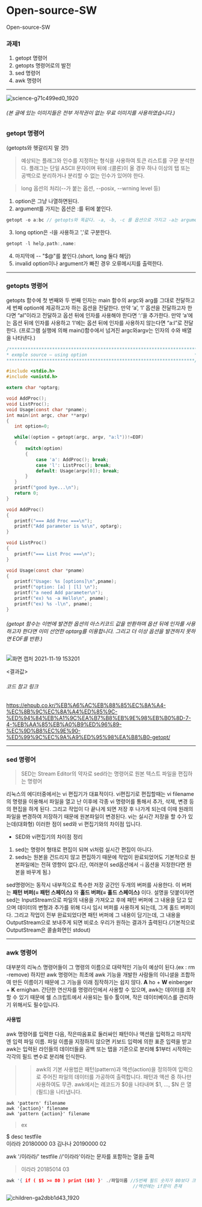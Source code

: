 # Open-source-SW
Open-source-SW
### 과제1

1) getopt 명령어
2) getopts 명령어로의 발전
3) sed 명령어
4) awk 명령어
---

![science-g71c499ed0_1920](https://user-images.githubusercontent.com/86939460/142568721-c38e99ee-e605-4074-8112-eb313f434945.jpg)
###### (본 글에 있는 이미지들은 전부 저작권이 없는 무료 이미지를 사용하였습니다.)

### getopt 명령어
(getopts와 헷갈리지 말 것!)
> 예상되는 플래그와 인수를 지정하는 형식을 사용하여 토큰 리스트를 구문 분석한다. 플래그는 단일 ASCII 문자이며 뒤에 :(콜론)이 올 경우 하나 이상의 탭 또는 공백으로 분리하거나 분리할 수 없는 인수가 있어야 한다.

> long 옵션의 처리(--가 붙는 옵션, --posix, --wrning level 등)

1) option은 그냥 나열하면된다.
2) argument를 가지는 옵션은 :를 뒤에 붙인다.
```c
getopt -o a:bc // getopts와 똑같다. -a, -b, -c 를 옵션으로 가지고 -a는 argument가 있다는 뜻.
```
3) long option은 -l을 사용하고 ','로 구분한다.
```c
getopt -l help,path:,name:
```

4) 마지막에 -- "$@"를 붙인다.(short, long 둘다 해당)
5) invalid option이나 argument가 빠진 경우 오류메시지를 출력한다.

***

### getopts 명령어

getopts 함수에 첫 번째와 두 번째 인자는 main 함수의 argc와 arg를 그대로 전달하고 세 번째 option에 제공하고자 하는 옵션을 전달한다. 만약 ‘a’, ‘l’ 옵션을 전달하고자 한다면 “al”이라고 전달하고 옵션 뒤에 인자를 사용해야 한다면 ‘:’을 추가한다. 만약 ‘a’에는 옵션 뒤에 인자를 사용하고 ‘l’에는 옵션 뒤에 인자를 사용하지 않는다면 “a:l”로 전달한다.
(프로그램 실행에 의해 main()함수에서 넘겨진 argc와argv는 인자의 수와 배열을 나타낸다.)

 ```c
 /**********************************************************************
 * exmple source – using option                                        *
**********************************************************************/
 
#include <stdio.h>
#include <unistd.h>
 
extern char *optarg;
 
void AddProc();
void ListProc();
void Usage(const char *pname);
int main(int argc, char **argv)
{
    int option=0;
 
    while((option = getopt(argc, argv, "a:l"))!=EOF)
    {
        switch(option)
        {
            case 'a': AddProc(); break;
            case 'l': ListProc(); break;
            default: Usage(argv[0]); break;
        }
    }
    printf("good bye...\n");
    return 0;
}
 
void AddProc()
{
    printf("=== Add Proc ===\n");
    printf("Add parameter is %s\n", optarg);
}
 
void ListProc()
{
    printf("=== List Proc ===\n");
}
 
void Usage(const char *pname)
{
    printf("Usage: %s [options]\n",pname);
    printf("option: [a] | [l] \n");
    printf("a need Add parameter\n");
    printf("ex) %s -a Hello\n", pname);
    printf("ex) %s -l\n", pname);
}
 ```
###### (getopt 함수는 이번에 발견한 옵션의 아스키코드 값을 반환하며 옵션 뒤에 인자를 사용하고자 한다면 이미 선언한 optarg를 이용합니다. 그리고 더 이상 옵션을 발견하지 못하면 EOF를 반환.)

![화면 캡처 2021-11-19 153201](https://user-images.githubusercontent.com/86939460/142576179-3c3f2635-cfb8-47f8-b128-63b35b4a4856.png)

<결과값>

###### 코드 참고 링크
<https://ehpub.co.kr/%EB%A6%AC%EB%88%85%EC%8A%A4-%EC%8B%9C%EC%8A%A4%ED%85%9C-%ED%94%84%EB%A1%9C%EA%B7%B8%EB%9E%98%EB%B0%8D-7-4-%EB%AA%85%EB%A0%B9%ED%96%89-%EC%9D%B8%EC%9E%90-%ED%99%9C%EC%9A%A9%ED%95%98%EA%B8%B0-getopt/>


***

### sed 명령어
> SED는 Stream Editor의 약자로 sed라는 명령어로 원본 텍스트 파일을 편집하는 명령어

리눅스의 에디터중에서는 vi 편집기가 대표적이다. vi편집기로 편집할때는 vi filename의 명령을 이용해서 파일을 열고 난 이후에 각종 vi 명령어를 통해서 추가, 삭제, 변경 등의 편집을 하게 된다. 그리고 작업이 다 끝나게 되면 저장 후 나가게 되는데 이때 원래의 파일을 변경하여 저장하기 때문에 원본파일이 변경된다. vi는 실시간 저장을 할 수가 있는데(대화형) 이러한 점이 sed와 vi 편집기와의 차이점 입니다.

 * SED와 vi편집기의 차이점 정리
1. sed는 명령어 형태로 편집이 되며 vi처럼 실시간 편집이 아니다.
2. seds는 원본을 건드리지 않고 편집하기 때문에 작업이 완료되었어도 기본적으로 원본파일에는 전혀 영향이 없다.(단, 여러분이 sed옵션에서 -i 옵션을 지정한다면 원본을 바꾸게 됨.)

sed명령어는 동작시 내부적으로 특수한 저장 공간인 두개의 버퍼를 사용한다. 이 버퍼는 __패턴 버퍼(= 패턴 스페이스)__ 와 __홀드 버퍼(= 홀드 스페이스)__ 이다.
설명을 덧붙이자면 sed는 InputStream으로 파일의 내용을 가져오고 후에 패턴 버퍼에 그 내용을 담고 있으며 데이터의 변형과 추가를 위해 다시 임시 버퍼를 사용하게 되는데, 그게 홀드 버퍼이다. 그리고 작업이 전부 완료되었다면 패턴 버퍼에 그 내용이 담기는데, 그 내용을 OutputStream으로 보내주게 되면 비로소 우리가 원하는 결과가 출력된다.(기본적으로 OutputStream은 콜솔화면인 stdout)

***

### awk 명령어
대부분의 리눅스 명령어들이 그 명령의 이름으로 대략적인 기능이 예상이 된다.(ex : rm -remove) 하지만 awk 명령어는 최초에 awk 기능을 개발한 사람들의 이니셜을 조합하여 만든 이름이기 때문에 그 기능을 이래 짐작하기는 쉽지 않다.
__A__ ho + __W__ einberger + __K__ ernighan. 
간단한 연산자를 명령라인에서 사용할 수 있으며, awk는 데이터를 조작할 수 있기 때문에 쉘 스크립트에서 사용되는 필수 툴이며, 작은 데이터베이스를 관리하기 위해서도 필수입니다.

#### 사용법
awk 명령어를 입력한 다음, 작은따옴표로 둘러싸인 패턴이나 액션을 입력하고 마지막엔 입력 파일 이름. 파일 이름을 지정하지 않으면 키보드 입력에 의한 표준 입력을 받고 awk는 입력된 라인들의 데이터들을 공백 또는 탭을 기준으로 분리해 $1부터 시작하는 각각의 필드 변수로 분리해 인식한다. 


>> awk의 기본 사용법은 패턴(pattern)과 액션(action)을 정의하여 입력으로 주어진 파일의 데이터를 가공하여 출력합니다. 패턴과 액션 중 하나만 사용하여도 무관.
>> awk에서는 레코드가 $0을 나타내며 $1, ..., $N 은 열(필드)을 나타냅니다.

```
awk 'pattern' filename
awk '{action}' filename
awk 'pattern {action}' filename
```
> ex

$ desc testfile  
이라라 20180000 03
김나나 20190000 02

awk '/이라라/' testfile  //'이라라'이라는 문자를 포함하는 열을 출력
> 이라라	20185014	03

```C
awk '{ if ( $5 >= 80 ) print ($0) }' ./파일이름 //5번째 필드 숫자가 80보다 크거나 같으면 출력
                                               //액션에는 if문이 존재
```


![children-ga2dbb1d43_1920](https://user-images.githubusercontent.com/86939460/142583293-2869ddde-0ae7-4777-96fb-31ab6640197f.jpg)
